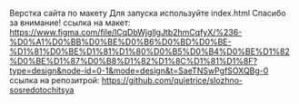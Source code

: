 Верстка сайта по макету Для запуска используйте index.html Спасибо за внимание!
ссылка на макет: https://www.figma.com/file/lCqDbWjgllgJtb2hmCqfyX/%236-%D0%A1%D0%BB%D0%BE%D0%B6%D0%BD%D0%BE-%D1%81%D0%BE%D1%81%D1%80%D0%B5%D0%B4%D0%BE%D1%82%D0%BE%D1%87%D0%B8%D1%82%D1%8C%D1%81%D1%8F?type=design&node-id=0-1&mode=design&t=SaeTNSwPgfSOXQBg-0
ссылка на репозитрой: https://github.com/quietrice/slozhno-sosredotochitsya

